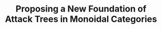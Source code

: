 ---
type: draft
authors:
  - Harley Eades III
title: "Proposing a New Foundation of Attack Trees in Monoidal Categories"
journal: "Graphical Models for Security"
note: "Submitted: March 30, 2016"
resource:
  type: pdf
  pdf-url: includes/pubs/GraMsec16-submission.pdf
---
